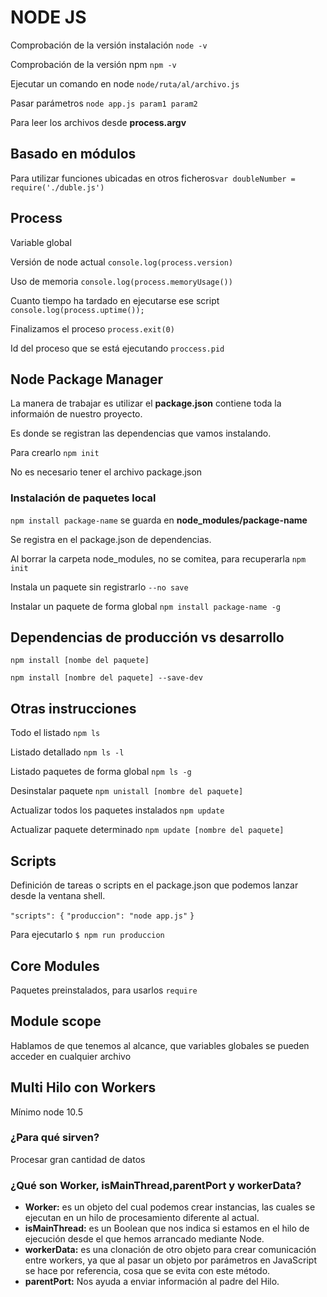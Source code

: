# NODE JS

Comprobación de la versión instalación  `node -v`

Comprobación de la versión npm  `npm -v`

Ejecutar un comando en node `node/ruta/al/archivo.js`

Pasar parámetros `node app.js param1 param2`

Para leer los archivos desde **process.argv**



## Basado en módulos

Para utilizar funciones ubicadas en otros ficheros`var doubleNumber = require('./duble.js')`



## Process

Variable global

Versión de node actual `console.log(process.version)`

Uso de memoria `console.log(process.memoryUsage())` 

Cuanto tiempo ha tardado en ejecutarse ese script `console.log(process.uptime());` 

Finalizamos el proceso `process.exit(0)`

Id del proceso que se está ejecutando `proccess.pid`



## Node Package Manager

La manera de trabajar es utilizar el **package.json** contiene toda la informaión de nuestro proyecto.

Es donde se registran las dependencias que vamos instalando.

Para crearlo `npm init`

No es necesario tener el archivo package.json



### Instalación de paquetes local

`npm install package-name` se guarda en **node_modules/package-name**

Se registra en el package.json de dependencias.

Al borrar la carpeta node_modules, no se comitea, para recuperarla `npm init`

Instala un paquete sin registrarlo `--no save` 

Instalar un paquete de forma global `npm install package-name -g`



## Dependencias de producción vs desarrollo

`npm install [nombe del paquete]`

`npm install [nombre del paquete] --save-dev`



## Otras instrucciones

Todo el listado `npm ls`

Listado detallado `npm ls -l`

Listado paquetes de forma global `npm ls -g`

Desinstalar paquete `npm unistall [nombre del paquete]`

Actualizar todos los paquetes instalados `npm update`

Actualizar paquete determinado `npm update [nombre del paquete]`



## Scripts

Definición de tareas o scripts en el package.json que podemos lanzar desde la ventana shell.

`"scripts": {`
	`"produccion": "node app.js"`
`}`

Para ejecutarlo `$ npm run produccion`



## Core Modules

Paquetes preinstalados, para usarlos `require`



## Module scope

Hablamos de que tenemos al alcance, que variables globales se pueden acceder en cualquier archivo



## Multi Hilo con Workers
Mínimo node 10.5
### ¿Para qué sirven?
Procesar gran cantidad de datos

### ¿Qué son Worker, isMainThread,parentPort y workerData?

- **Worker:** es un objeto del cual podemos crear instancias, las cuales se ejecutan en un hilo de procesamiento diferente al actual.
- **isMainThread:** es un Boolean que nos indica si estamos en el hilo de ejecución desde el que hemos arrancado mediante Node.
- **workerData:**  es una clonación de otro objeto para crear comunicación entre workers, ya que al pasar un objeto por parámetros en JavaScript se hace por referencia, cosa que se evita con este método.
- **parentPort:** Nos ayuda a enviar información al padre del Hilo.
